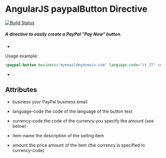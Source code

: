 # AngularJS paypalButton Directive
[![Build Status](https://travis-ci.org/marcolino/paypalButton.svg?branch=master)](https://travis-ci.org/marcolino/paypalButton)

##### A directive to easily create a PayPal "Pay Now" button.
-
<!--
Usage

  - bower install --save paypal-button
  - Add ms.paypal-button to your application's module dependencies.
  - Include dependencies in your HTML.
  - Use the paypal-button directive.
-->

Usage example:
```html
<paypal-button business="myemail@mydomain.com" language-code="it_IT" currency-code="EUR" item-name="My nice item description" amount="100"></paypal-button>
```
-

Attributes
---

 - business
                    your PayPal business email

 - language-code
                    the code of the language of the button text

 - currency-code
                    the code of the currency you specify the amount (see below)

 - item-name
                    the description of the selling item

 - amount
                    the price amount of the item (the currency is specified in currency-code)

